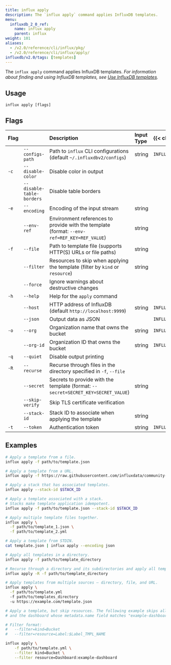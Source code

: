 ```yaml
---
title: influx apply
description: The `influx apply` command applies InfluxDB templates.
menu:
  influxdb_2_0_ref:
    name: influx apply
    parent: influx
weight: 101
aliases:
  - /v2.0/reference/cli/influx/pkg/
  - /v2.0/reference/cli/influx/apply/
influxdb/v2.0/tags: [templates]
---
```


The `influx apply` command applies InfluxDB templates.
_For information about finding and using InfluxDB templates, see
[Use InfluxDB templates](/v2.0/influxdb-templates/use/)._

## Usage
```
influx apply [flags]
```

## Flags
| Flag |                           | Description                                                                                 | Input Type | {{< cli/mapped >}}   |
|:---- |:---                       |:-----------------------------                                                               |:---------- |:------------------   |
|      | `--configs-path`          | Path to `influx` CLI configurations (default `~/.influxdbv2/configs`)                       | string     |`INFLUX_CONFIGS_PATH` |
| `-c` | `--disable-color`         | Disable color in output                                                                     |            |                      |
|      | `--disable-table-borders` | Disable table borders                                                                       |            |                      |
| `-e` | `--encoding`              | Encoding of the input stream                                                                | string     |                      |
|      | `--env-ref`               | Environment references to provide with the template (format: `--env-ref=REF_KEY=REF_VALUE`) | string     |                      |
| `-f` | `--file`                  | Path to template file (supports HTTP(S) URLs or file paths)                                 | string     |                      |
|      | `--filter`                | Resources to skip when applying the template (filter by `kind` or `resource`)               | string     |                      |
|      | `--force`                 | Ignore warnings about destructive changes                                                   |            |                      |
| `-h` | `--help`                  | Help for the `apply` command                                                                |            |                      |
|      | `--host`                  | HTTP address of InfluxDB (default `http://localhost:9999`)                                  | string     | `INFLUX_HOST`        |
|      | `--json`                  | Output data as JSON                                                                         |            | `INFLUX_OUTPUT_JSON` |
| `-o` | `--org`                   | Organization name that owns the bucket                                                      | string     | `INFLUX_ORG`         |
|      | `--org-id`                | Organization ID that owns the bucket                                                        | string     | `INFLUX_ORG_ID`      |
| `-q` | `--quiet`                 | Disable output printing                                                                     |            |                      |
| `-R` | `--recurse`               | Recurse through files in the directory specified in `-f`, `--file`                          |            |                      |
|      | `--secret`                | Secrets to provide with the template (format: `--secret=SECRET_KEY=SECRET_VALUE`)           | string     |                      |
|      | `--skip-verify`           | Skip TLS certificate verification                                                           |            |                      |
|      | `--stack-id`              | Stack ID to associate when applying the template                                            | string     |                      |
| `-t` | `--token`                 | Authentication token                                                                        | string     | `INFLUX_TOKEN`       |

## Examples
```sh
# Apply a template from a file.
influx apply -f path/to/template.json

# Apply a template from a URL.
influx apply -f https://raw.githubusercontent.com/influxdata/community-templates/master/docker/docker.yml

# Apply a stack that has associated templates.
influx apply --stack-id $STACK_ID

# Apply a template associated with a stack.
# Stacks make template application idempotent.
influx apply -f path/to/template.json --stack-id $STACK_ID

# Apply multiple template files together.
influx apply \
  -f path/to/template_1.json \
  -f path/to/template_2.yml

# Apply a template from STDIN.
cat template.json | influx apply --encoding json

# Apply all templates in a directory.
influx apply -f path/to/template_directory

# Recurse through a directory and its subdirectories and apply all templates.
influx apply -R -f path/to/template_directory

# Apply templates from multiple sources – directory, file, and URL.
influx apply \
  -f path/to/template.yml
  -f path/to/templates_directory
  -u https://example.com/template.json

# Apply a template, but skip resources. The following example skips all buckets
# and the dashboard whose metadata.name field matches "example-dashboard".

# Filter format:
#	--filter=kind=Bucket
#	--filter=resource=Label:$Label_TMPL_NAME

influx apply \
	-f path/to/template.yml \
	--filter kind=Bucket \
	--filter resource=Dashboard:example-dashboard
```
